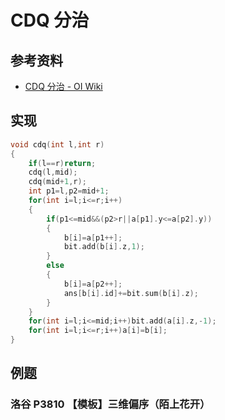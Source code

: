 # CDQ 分治

## 参考资料

- [CDQ 分治 - OI Wiki](https://oi-wiki.org/misc/cdq-divide/)

## 实现

```cpp
void cdq(int l,int r)
{
	if(l==r)return;
	cdq(l,mid);
	cdq(mid+1,r);
	int p1=l,p2=mid+1;
	for(int i=l;i<=r;i++)
	{
		if(p1<=mid&&(p2>r||a[p1].y<=a[p2].y))
		{
			b[i]=a[p1++];
			bit.add(b[i].z,1);
		}
		else
		{
			b[i]=a[p2++];
			ans[b[i].id]+=bit.sum(b[i].z);
		}
	}
	for(int i=l;i<=mid;i++)bit.add(a[i].z,-1);
	for(int i=l;i<=r;i++)a[i]=b[i];
}
```

## 例题

### 洛谷 P3810 【模板】三维偏序（陌上花开）

<Problem id="P3810" />
